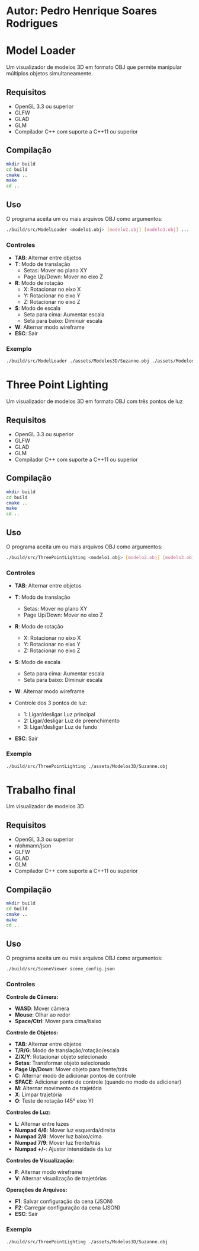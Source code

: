 # Autor: Pedro Henrique Soares Rodrigues

# Model Loader

Um visualizador de modelos 3D em formato OBJ que permite manipular múltiplos objetos simultaneamente.

## Requisitos

- OpenGL 3.3 ou superior
- GLFW
- GLAD
- GLM
- Compilador C++ com suporte a C++11 ou superior

## Compilação

```bash
mkdir build
cd build
cmake ..
make
cd ..
```

## Uso

O programa aceita um ou mais arquivos OBJ como argumentos:

```bash
./build/src/ModelLoader <modelo1.obj> [modelo2.obj] [modelo3.obj] ...
```

### Controles

- **TAB**: Alternar entre objetos
- **T**: Modo de translação
  - Setas: Mover no plano XY
  - Page Up/Down: Mover no eixo Z
- **R**: Modo de rotação
  - X: Rotacionar no eixo X
  - Y: Rotacionar no eixo Y
  - Z: Rotacionar no eixo Z
- **S**: Modo de escala
  - Seta para cima: Aumentar escala
  - Seta para baixo: Diminuir escala
- **W**: Alternar modo wireframe
- **ESC**: Sair

### Exemplo

```bash
./build/src/ModelLoader ./assets/Modelos3D/Suzanne.obj ./assets/Modelos3D/Cube.obj
```

# Three Point Lighting

Um visualizador de modelos 3D em formato OBJ com três pontos de luz

## Requisitos

- OpenGL 3.3 ou superior
- GLFW
- GLAD
- GLM
- Compilador C++ com suporte a C++11 ou superior

## Compilação

```bash
mkdir build
cd build
cmake ..
make
cd ..
```

## Uso

O programa aceita um ou mais arquivos OBJ como argumentos:

```bash
./build/src/ThreePointLighting <modelo1.obj> [modelo2.obj] [modelo3.obj] ...
```

### Controles

- **TAB**: Alternar entre objetos
- **T**: Modo de translação
  - Setas: Mover no plano XY
  - Page Up/Down: Mover no eixo Z
- **R**: Modo de rotação
  - X: Rotacionar no eixo X
  - Y: Rotacionar no eixo Y
  - Z: Rotacionar no eixo Z
- **S**: Modo de escala
  - Seta para cima: Aumentar escala
  - Seta para baixo: Diminuir escala
- **W**: Alternar modo wireframe
- Controle dos 3 pontos de luz:

  - 1: Ligar/desligar Luz principal
  - 2: Ligar/desligar Luz de preenchimento
  - 3: Ligar/desligar Luz de fundo

- **ESC**: Sair

### Exemplo

```bash
./build/src/ThreePointLighting ./assets/Modelos3D/Suzanne.obj
```

# Trabalho final

Um visualizador de modelos 3D

## Requisitos

- OpenGL 3.3 ou superior
- nlohmann/json
- GLFW
- GLAD
- GLM
- Compilador C++ com suporte a C++11 ou superior

## Compilação

```bash
mkdir build
cd build
cmake ..
make
cd ..
```

## Uso

O programa aceita um ou mais arquivos OBJ como argumentos:

```bash
./build/src/SceneViewer scene_config.json
```

### Controles

**Controle de Câmera:**
- **WASD**: Mover câmera
- **Mouse**: Olhar ao redor
- **Space/Ctrl**: Mover para cima/baixo

**Controle de Objetos:**
- **TAB**: Alternar entre objetos
- **T/R/G**: Modo de translação/rotação/escala
- **Z/X/Y**: Rotacionar objeto selecionado
- **Setas**: Transformar objeto selecionado
- **Page Up/Down**: Mover objeto para frente/trás
- **C**: Alternar modo de adicionar pontos de controle
- **SPACE**: Adicionar ponto de controle (quando no modo de adicionar)
- **M**: Alternar movimento de trajetória
- **X**: Limpar trajetória
- **O**: Teste de rotação (45° eixo Y)

**Controles de Luz:**
- **L**: Alternar entre luzes
- **Numpad 4/6**: Mover luz esquerda/direita
- **Numpad 2/8**: Mover luz baixo/cima
- **Numpad 7/9**: Mover luz frente/trás
- **Numpad +/-**: Ajustar intensidade da luz

**Controles de Visualização:**
- **F**: Alternar modo wireframe
- **V**: Alternar visualização de trajetórias

**Operações de Arquivos:**
- **F1**: Salvar configuração da cena (JSON)
- **F2**: Carregar configuração da cena (JSON)
- **ESC**: Sair

### Exemplo

```bash
./build/src/ThreePointLighting ./assets/Modelos3D/Suzanne.obj
```